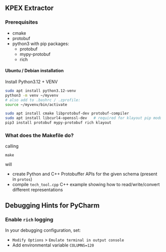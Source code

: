 ## KPEX Extractor

### Prerequisites

- cmake
- protobuf
- python3 with pip packages:
   - protobuf
   - mypy-protobuf
   - rich

#### Ubuntu / Debian installation

Install Python3.12 + VENV
```bash
sudo apt install python3.12-venv
python3 -m venv ~/myvenv
# also add to .bashrc / .zprofile:
source ~/myvenv/bin/activate
```

```bash
sudo apt install cmake libprotobuf-dev protobuf-compiler 
sudo apt install libcurl4-openssl-dev   # required for klayout pip module
pip3 install protobuf mypy-protobuf rich klayout
```


### What does the Makefile do?

calling 
```
make
```

will 
- create Python and C++ Protobuffer APIs for the given schema (present in `protos`)
- compile `tech_tool.cpp` C++ example showing how to read/write/convert different representations

## Debugging Hints for PyCharm

### Enable `rich` logging

In your debugging configuration, set:
- `Modify Options` > `Emulate terminal in output console`
- Add environmental variable `COLUMNS=120`

